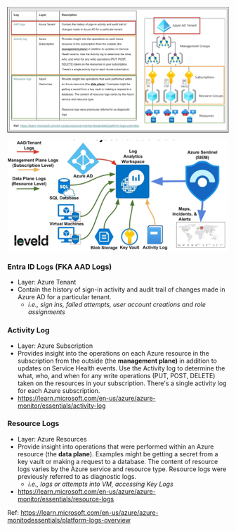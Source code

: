 ![|660](images/250209T13-48-17-2zmf5s.jpg)

![|660](images/250210T08-48-47-vtoy3v.jpg)
### Entra ID Logs (FKA AAD Logs)
- Layer: Azure Tenant 
- Contain the history of sign-in activity and audit trail of changes made in Azure AD for a particular tenant.
	- *i.e., sign ins, failed attempts, user account creations and role assignments*
### Activity Log 
- Layer: Azure Subscription 
- Provides insight into the operations on each Azure resource in the subscription from the outside (the **management plane)** in addition to updates on Service Health events. Use the Activity log to determine the what, who, and when for any write operations (PUT, POST, DELETE) taken on the resources in your subscription. There's a single activity log for each Azure subscription.
- https://learn.microsoft.com/en-us/azure/azure-monitor/essentials/activity-log
### Resource Logs 
- Layer: Azure Resources 
- Provide insight into operations that were performed within an Azure resource (the **data plane**). Examples might be getting a secret from a key vault or making a request to a database. The content of resource logs varies by the Azure service and resource type. Resource logs were previously referred to as diagnostic logs.
	- *i.e., logs or attempts into VM, accessing Key Logs*
- https://learn.microsoft.com/en-us/azure/azure-monitor/essentials/resource-logs

Ref: https://learn.microsoft.com/en-us/azure/azure-monitodessentials/platform-logs-overview 